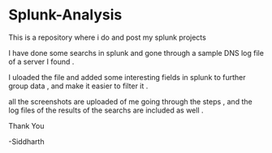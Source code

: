 # Splunk-Analysis
This is a repository where i do and post my splunk projects

I have done some searchs in splunk and gone through a sample  DNS log file of a server I found .

I uloaded the file and added some interesting fields in splunk to further group data ,
and make it easier to filter it .

all the screenshots are uploaded of me going through the steps ,
and the log files of the results of the searchs are included as well .

Thank You

-Siddharth
